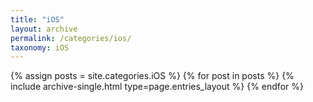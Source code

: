 ```yaml
---
title: "iOS"
layout: archive
permalink: /categories/ios/
taxonomy: iOS
---
```


{% assign posts = site.categories.iOS %}
{% for post in posts %} {% include archive-single.html type=page.entries_layout %} {% endfor %}